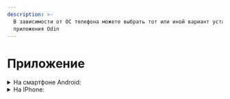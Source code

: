 ```yaml
---
description: >-
  В зависимости от ОС телефона можете выбрать тот или иной вариант установки
  приложения Odin
---
```


# Приложение

<details>

<summary>На смартфоне Android:</summary>

Опубликовано приложение Odin в [Google Play](https://play.google.com/store/apps/details?id=study.odin.www.twa).

![](<.gitbook/assets/image (104).png>)

</details>

<details>

<summary>На IPhone:</summary>



Odin **нет** в AppStore, но вы можете установить PWA - **приложение** для SPA на мобильной версии **через браузер**:

1. Зайдите в браузер Safari
2. Меню браузера нажмите на <img src="https://lh5.googleusercontent.com/-hL7UL4PFy3jAarjhrsbtiD-655-RXpZAVOWMTB17_Sq0iOg64Smrorc8ORGb8KSzuTg8FOGNV4nj8zHjGa5E5nhEtjoi4PNzJNVKzI8--od-mwqxCbcb6--j8pi3dmTjCrocVYZqqQ5TGbs5g" alt="" data-size="line">.

![](<.gitbook/assets/image (106).png>)

3. Выберите пункт “На экран Домой”.

![](<.gitbook/assets/image (107).png>)

4. Нажмите кнопку “Добавить”.

![](<.gitbook/assets/image (108).png>)

5. PWA - приложение для SPA установлено на экран вашего телефона.

![](<.gitbook/assets/image (109).png>)

</details>

